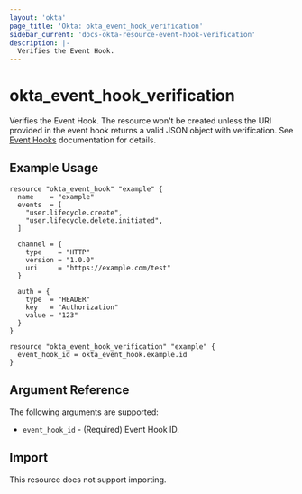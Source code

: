 ```yaml
---
layout: 'okta' 
page_title: 'Okta: okta_event_hook_verification' 
sidebar_current: 'docs-okta-resource-event-hook-verification'
description: |-
  Verifies the Event Hook.
---
```


# okta_event_hook_verification

Verifies the Event Hook. The resource won't be created unless the URI provided in the event hook returns a valid
JSON object with verification. See [Event Hooks](https://developer.okta.com/docs/concepts/event-hooks/#one-time-verification-request)
documentation for details.

## Example Usage

```hcl
resource "okta_event_hook" "example" {
  name    = "example"
  events  = [
    "user.lifecycle.create",
    "user.lifecycle.delete.initiated",
  ]

  channel = {
    type    = "HTTP"
    version = "1.0.0"
    uri     = "https://example.com/test"
  }

  auth = {
    type  = "HEADER"
    key   = "Authorization"
    value = "123"
  }
}

resource "okta_event_hook_verification" "example" {
  event_hook_id = okta_event_hook.example.id
}
```

## Argument Reference

The following arguments are supported:

- `event_hook_id` - (Required) Event Hook ID.

## Import

This resource does not support importing.
